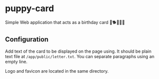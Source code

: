 # puppy-card

Simple Web application that acts as a birthday card 🐶🐕🐕‍🦺🐩

## Configuration

Add text of the card to be displayed on the page using. It should be plain text file at `/app/public/letter.txt`.
You can separate paragraphs using an empty line.

Logo and favicon are located in the same directory.
